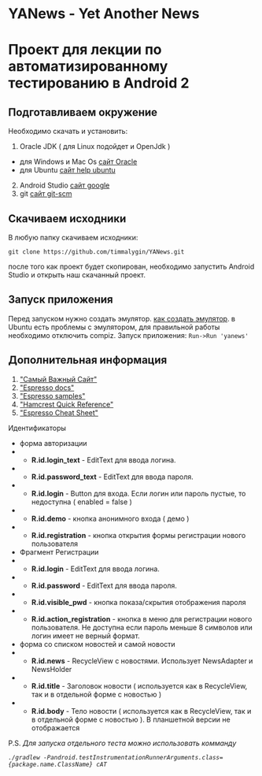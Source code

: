 # YANews - Yet Another News
Проект для лекции по автоматизированному тестированию в Android 2
========================

Подготавливаем окружение
------------------------
Необходимо скачать и установить:
1. Oracle JDK ( для Linux подойдет и OpenJdk )
- для Windows и Mac Os [сайт Oracle](http://www.oracle.com/technetwork/java/javase/downloads/index-jsp-138363.html "Oracle")
- для Ubuntu [сайт help ubuntu](http://help.ubuntu.ru/wiki/java "java on ubuntu")
2. Android Studio [сайт google](https://developer.android.com/studio/index.html "Android Studio")
3. git [сайт git-scm](https://git-scm.com/download/ "git")

Скачиваем исходники
------------------------
В любую папку скачиваем исходники:

 `git clone https://github.com/timmalygin/YANews.git`

после того как проект будет скопирован, необходимо запустить Android Studio и открыть наш скачанный проект.

Запуск приложения
------------------------
Перед запуском нужно создать эмулятор. [как создать эмулятор](http://aristov-vasiliy.ru/knowledge/hello-world-v-android-studio/ustanovka-emulyatora-android.html "создание эмулятор"). в Ubuntu есть проблемы с эмулятором, для правильной работы необходимо отключить compiz. 
Запуск приложения: `Run->Run 'yanews'`

Дополнительная информация
------------------------
1. ["Самый Важный Сайт"](https://developer.android.com/)
2. ["Espresso docs"](https://google.github.io/android-testing-support-library/docs/espresso/)
3. ["Espresso samples"](https://github.com/googlesamples/android-testing)
4. ["Hamcrest Quick Reference"](www.marcphilipp.de/blog/2013/01/02/hamcrest-quick-reference/)
5. ["Espresso Cheat Sheet"](https://google.github.io/android-testing-support-library/docs/espresso/cheatsheet/)

Идентификаторы
* форма авторизации
* * **R.id.login_text** - EditText для ввода логина.
* * **R.id.password_text** - EditText для ввода пароля.
* * **R.id.login** - Button для входа. Если логин или пароль пустые, то недоступна ( enabled = false )
* * **R.id.demo** - кнопка анонимного входа ( демо )
* * **R.id.registration** - кнопка открытия формы регистрации нового пользователя
* Фрагмент Регистрации
* * **R.id.login** - EditText для ввода логина.
* * **R.id.password** - EditText для ввода пароля.
* * **R.id.visible_pwd** - кнопка показа/скрытия отображения пароля
* * **R.id.action_registration** - кнопка в меню для регистрации нового пользователя. Не доступна если пароль меньше 8 символов или логин имеет не верный формат.
* форма со списком новостей и самой новости
* * **R.id.news** - RecycleView с новостями. Использует NewsAdapter и NewsHolder
* * **R.id.title** - Заголовок новости ( используется как в RecycleView, так и в отдельной форме с новостью )
* * **R.id.body** - Тело новости ( используется как в RecycleView, так и в отдельной форме с новостью ). В планшетной версии не отображается


P.S. <i>Для запуска отдельного теста можно использовать комманду<i>

`./gradlew -Pandroid.testInstrumentationRunnerArguments.class={package.name.ClassName} cAT`

